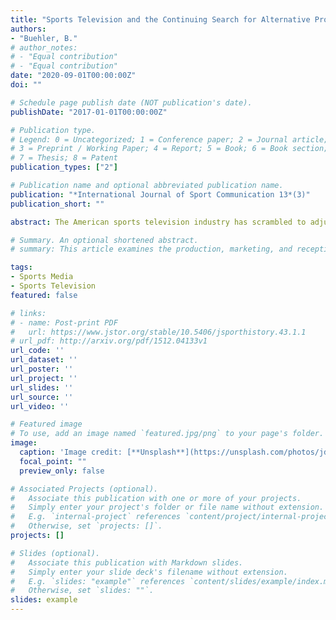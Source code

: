 ```yaml
---
title: "Sports Television and the Continuing Search for Alternative Programming"
authors:
- "Buehler, B."
# author_notes:
# - "Equal contribution"
# - "Equal contribution"
date: "2020-09-01T00:00:00Z"
doi: ""

# Schedule page publish date (NOT publication's date).
publishDate: "2017-01-01T00:00:00Z"

# Publication type.
# Legend: 0 = Uncategorized; 1 = Conference paper; 2 = Journal article;
# 3 = Preprint / Working Paper; 4 = Report; 5 = Book; 6 = Book section;
# 7 = Thesis; 8 = Patent
publication_types: ["2"]

# Publication name and optional abbreviated publication name.
publication: "*International Journal of Sport Communication 13*(3)"
publication_short: ""

abstract: The American sports television industry has scrambled to adjust to the loss of live sporting events in the wake of the coronavirus pandemic, a scramble clearly evidenced in programming schedules suddenly filled with replays of older event telecasts. However, rather than focus on the apparent novelty of this type of substitute coronavirus programming, this article instead argues that the loss of live sporting events represents the amplification of a problem television networks have already been grappling with for years: how to fill an ever greater number of outlets with sufficient year-round programming given a finite amount of live events. That in mind, this article proposes that many of the programming strategies that networks have turned to in the midst of the pandemic, including the expanded coverage of transactions (e.g. coverage of NFL free agency) and the increased scheduling of documentaries (e.g. *The Last Dance*), have been familiar extensions of previously established alternative programming solutions.

# Summary. An optional shortened abstract.
# summary: This article examines the production, marketing, and reception of football films released during the classical Hollywood era – specifically focusing on efforts by the studio to create and market 'realistic' football action.

tags:
- Sports Media
- Sports Television
featured: false

# links:
# - name: Post-print PDF
#   url: https://www.jstor.org/stable/10.5406/jsporthistory.43.1.1
# url_pdf: http://arxiv.org/pdf/1512.04133v1
url_code: ''
url_dataset: ''
url_poster: ''
url_project: ''
url_slides: ''
url_source: ''
url_video: ''

# Featured image
# To use, add an image named `featured.jpg/png` to your page's folder. 
image:
  caption: 'Image credit: [**Unsplash**](https://unsplash.com/photos/jdD8gXaTZsc)'
  focal_point: ""
  preview_only: false

# Associated Projects (optional).
#   Associate this publication with one or more of your projects.
#   Simply enter your project's folder or file name without extension.
#   E.g. `internal-project` references `content/project/internal-project/index.md`.
#   Otherwise, set `projects: []`.
projects: []

# Slides (optional).
#   Associate this publication with Markdown slides.
#   Simply enter your slide deck's filename without extension.
#   E.g. `slides: "example"` references `content/slides/example/index.md`.
#   Otherwise, set `slides: ""`.
slides: example
---
```

